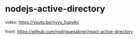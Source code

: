 # nodejs-active-directory

video: https://youtu.be/nyys_5gpyAc

front: https://github.com/rodriguesabner/react-active-directory
